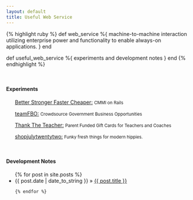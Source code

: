 ```yaml
---
layout: default
title: Useful Web Service
---
```

  
{% highlight ruby %}
  def web_service
    %{ machine-to-machine interaction utilizing 
       enterprise power and functionality to
       enable always-on applications. }
  end

  def useful_web_service
    %{ experiments and development notes }
  end
{% endhighlight %}

<br>
<h4>Experiments</h4>
<ul><a href="bsfc.html">Better Stronger Faster Cheaper:</a>
  <small>CMMI on Rails</small>
</ul>
<ul><a href="teamfbo.html">teamFBO:</a> 
  <small>Crowdsource Government Business Opportunities</small> 
</ul>
<ul><a href="thanktheteacher.html">Thank The Teacher:</a> 
  <small>Parent Funded Gift Cards for Teachers and Coaches</small> </ul>
<ul><a href="sj22.html">shopjulytwentytwo:</a> <small>Funky fresh things for modern hippies.</small> 
</ul>

<br>

<div id="home">
  <h4>Development Notes </h4>
    <ul class="posts">
    {% for post in site.posts %}
      <li><span>{{ post.date | date_to_string }}</span> &raquo; <a href="{{ post.url }}">{{ post.title }}</a></li>
      
    {% endfor %}
  </ul>
</div>